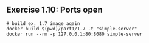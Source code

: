 ## Exercise 1.10: Ports open
```
# build ex. 1.7 image again
docker build $(pwd)/part1/1.7 -t "simple-server"
docker run --rm -p 127.0.0.1:80:8080 simple-server
```